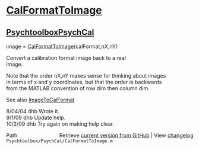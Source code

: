 # [CalFormatToImage](CalFormatToImage)
## [Psychtoolbox](Psychtoolbox)[PsychCal](PsychCal)

image = [CalFormatToImage](CalFormatToImage)(calFormat,nX,nY)  
  
Convert a calibration format image back to a real  
image.  
  
Note that the order nX,nY makes sense for thinking about images  
in terms of x and y coordinates, but that the order is backwards  
from the MATLAB convention of row dim then column dim.  
  
See also [ImageToCalFormat](ImageToCalFormat)  
  
8/04/04  dhb  Wrote it.  
9/1/09   dhb  Update help.  
10/2/09  dhb  Try again on making help clear.  




<div class="code_header" style="text-align:right;">
  <span style="float:left;">Path&nbsp;&nbsp;</span> <span class="counter">Retrieve <a href=
  "https://raw.github.com/Psychtoolbox-3/Psychtoolbox-3/beta/Psychtoolbox/PsychCal/CalFormatToImage.m">current version from GitHub</a> | View <a href=
  "https://github.com/Psychtoolbox-3/Psychtoolbox-3/commits/beta/Psychtoolbox/PsychCal/CalFormatToImage.m">changelog</a></span>
</div>
<div class="code">
  <code>Psychtoolbox/PsychCal/CalFormatToImage.m</code>
</div>

